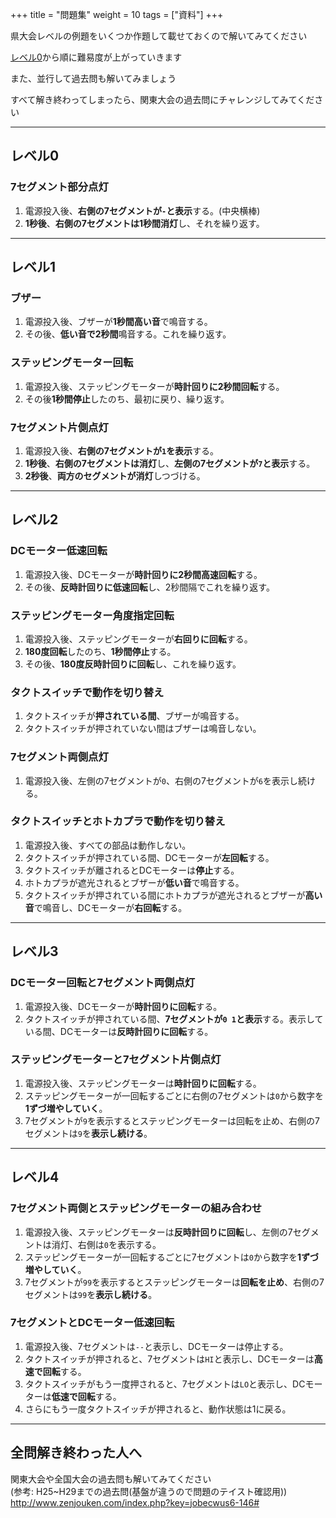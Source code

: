 +++
title = "問題集"
weight = 10
tags = ["資料"]
+++

県大会レベルの例題をいくつか作題して載せておくので解いてみてください

[レベル0](#レベル0)から順に難易度が上がっていきます

また、並行して過去問も解いてみましょう

すべて解き終わってしまったら、関東大会の過去問にチャレンジしてみてください

***

## レベル0

### 7セグメント部分点灯

1. 電源投入後、**右側の7セグメントが`-`と表示**する。(中央横棒)
1. **1秒後**、**右側の7セグメントは1秒間消灯**し、それを繰り返す。

***

## レベル1

### ブザー

1. 電源投入後、ブザーが**1秒間高い音**で鳴音する。
2. その後、**低い音で2秒間**鳴音する。これを繰り返す。

### ステッピングモーター回転

1. 電源投入後、ステッピングモーターが**時計回りに2秒間回転**する。
2. その後**1秒間停止**したのち、最初に戻り、繰り返す。

### 7セグメント片側点灯

1. 電源投入後、**右側の7セグメントが`1`を表示**する。
2. **1秒後**、**右側の7セグメントは消灯**し、**左側の7セグメントが`7`と表示**する。
3. **2秒後**、**両方のセグメントが消灯**しつづける。

***

## レベル2

### DCモーター低速回転

1. 電源投入後、DCモーターが**時計回りに2秒間高速回転**する。
2. その後、**反時計回りに低速回転**し、2秒間隔でこれを繰り返す。

### ステッピングモーター角度指定回転

1. 電源投入後、ステッピングモーターが**右回りに回転**する。
2. **180度回転**したのち、**1秒間停止**する。
3. その後、**180度反時計回りに回転**し、これを繰り返す。

### タクトスイッチで動作を切り替え

1. タクトスイッチが**押されている間**、ブザーが鳴音する。
2. タクトスイッチが押されていない間はブザーは鳴音しない。

### 7セグメント両側点灯

1. 電源投入後、左側の7セグメントが`0`、右側の7セグメントが`6`を表示し続ける。

### タクトスイッチとホトカプラで動作を切り替え

1. 電源投入後、すべての部品は動作しない。
2. タクトスイッチが押されている間、DCモーターが**左回転**する。
3. タクトスイッチが離されるとDCモーターは**停止**する。
4. ホトカプラが遮光されるとブザーが**低い音**で鳴音する。
5. タクトスイッチが押されている間にホトカプラが遮光されるとブザーが**高い音**で鳴音し、DCモーターが**右回転**する。

***

## レベル3

### DCモーター回転と7セグメント両側点灯

1. 電源投入後、DCモーターが**時計回りに回転**する。
2. タクトスイッチが押されている間、**7セグメントが`0 1`と表示**する。表示している間、DCモーターは**反時計回りに回転**する。

### ステッピングモーターと7セグメント片側点灯

1. 電源投入後、ステッピングモーターは**時計回りに回転**する。
2. ステッピングモーターが一回転するごとに右側の7セグメントは`0`から数字を**1ずづ増やしていく**。
3. 7セグメントが`9`を表示するとステッピングモーターは回転を止め、右側の7セグメントは`9`を**表示し続ける**。

***

## レベル4

### 7セグメント両側とステッピングモーターの組み合わせ

1. 電源投入後、ステッピングモーターは**反時計回りに回転**し、左側の7セグメントは消灯、右側は`0`を表示する。
2. ステッピングモーターが一回転するごとに7セグメントは`0`から数字を**1ずづ増やしていく**。
3. 7セグメントが`99`を表示するとステッピングモーターは**回転を止め**、右側の7セグメントは`99`を**表示し続ける**。

### 7セグメントとDCモーター低速回転

1. 電源投入後、7セグメントは`--`と表示し、DCモーターは停止する。
2. タクトスイッチが押されると、7セグメントは`HI`と表示し、DCモーターは**高速で回転**する。
3. タクトスイッチがもう一度押されると、7セグメントは`LO`と表示し、DCモーターは**低速で回転**する。
4. さらにもう一度タクトスイッチが押されると、動作状態は1に戻る。

***

## 全問解き終わった人へ

関東大会や全国大会の過去問も解いてみてください  
(参考: H25~H29までの過去問(基盤が違うので問題のテイスト確認用))
<http://www.zenjouken.com/index.php?key=jobecwus6-146#>
